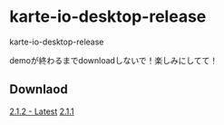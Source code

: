 # karte-io-desktop-release
karte-io-desktop-release

demoが終わるまでdownloadしないで！楽しみにしてて！

## Downlaod
[2.1.2 - Latest](https://github.com/plaidev/karte-io-desktop-release/releases/download/untagged-a9604e979f48d0c3d264/karte-io-desktop-2.1.2.dmg)
[2.1.1](https://github.com/plaidev/karte-io-desktop-release/releases/download/v2.1.1/karte-io-desktop-2.1.1.dmg)
